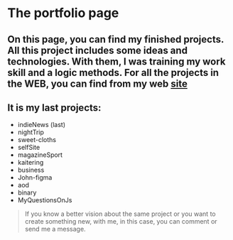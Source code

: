 # The portfolio page

On this page, you can find my finished projects. 
All this project includes some ideas and technologies. With them, I was training my work skill and a logic methods.
For all the projects in the WEB, you can find from my web [site](https://tesei.github.io/sites/selfSite/index.html)
---
## It is my last projects:

- indieNews (last)
- nightTrip
- sweet-cloths
- selfSite
- magazineSport
- kaitering
- business
- John-figma
- aod
- binary
- MyQuestionsOnJs

> If you know a better vision about the same project or you want to create something new, with me, in this case, you can comment or send me a message.